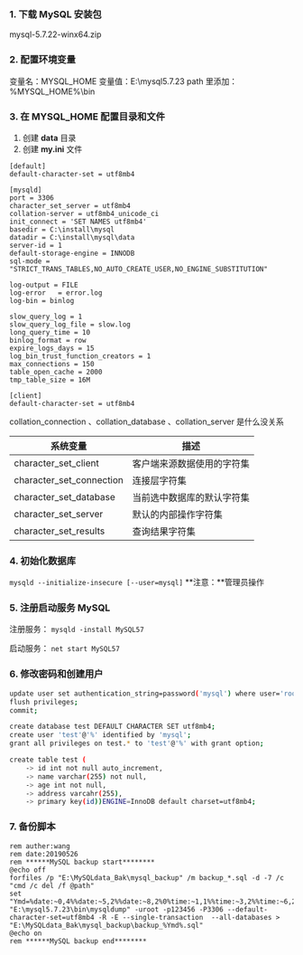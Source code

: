 ### 1. 下载 MySQL 安装包

mysql-5.7.22-winx64.zip

### 2. 配置环境变量

变量名：MYSQL_HOME
变量值：E:\mysql5.7.23
path 里添加：%MYSQL_HOME%\bin

### 3. 在 MYSQL_HOME 配置目录和文件

1. 创建 **data** 目录
2. 创建 **my.ini** 文件

```
[default]
default-character-set = utf8mb4

[mysqld]
port = 3306
character_set_server = utf8mb4
collation-server = utf8mb4_unicode_ci
init_connect = 'SET NAMES utf8mb4'
basedir = C:\install\mysql
datadir = C:\install\mysql\data
server-id = 1
default-storage-engine = INNODB
sql-mode = "STRICT_TRANS_TABLES,NO_AUTO_CREATE_USER,NO_ENGINE_SUBSTITUTION"

log-output = FILE
log-error   = error.log
log-bin = binlog

slow_query_log = 1
slow_query_log_file = slow.log
long_query_time = 10
binlog_format = row
expire_logs_days = 15
log_bin_trust_function_creators = 1
max_connections = 150
table_open_cache = 2000
tmp_table_size = 16M

[client]
default-character-set = utf8mb4
```

collation_connection 、collation_database 、collation_server 是什么没关系

| 系统变量                 | 描述                       |
| ------------------------ | -------------------------- |
| character_set_client     | 客户端来源数据使用的字符集 |
| character_set_connection | 连接层字符集               |
| character_set_database   | 当前选中数据库的默认字符集 |
| character_set_server     | 默认的内部操作字符集       |
| character_set_results    | 查询结果字符集             |

### 4. 初始化数据库

`mysqld --initialize-insecure [--user=mysql]`
**注意：**管理员操作

### 5. 注册启动服务 MySQL

注册服务： `mysqld -install MySQL57`

启动服务： `net start MySQL57`

### 6. 修改密码和创建用户

```bash
update user set authentication_string=password('mysql') where user='root';
flush privileges;
commit;

create database test DEFAULT CHARACTER SET utf8mb4;
create user 'test'@'%' identified by 'mysql';
grant all privileges on test.* to 'test'@'%' with grant option;

create table test (
    -> id int not null auto_increment,
    -> name varchar(255) not null,
    -> age int not null,
    -> address varcahr(255),
    -> primary key(id))ENGINE=InnoDB default charset=utf8mb4;
```

### 7. 备份脚本

```
rem auther:wang
rem date:20190526
rem ******MySQL backup start********
@echo off
forfiles /p "E:\MySQLdata_Bak\mysql_backup" /m backup_*.sql -d -7 /c "cmd /c del /f @path"
set "Ymd=%date:~0,4%%date:~5,2%%date:~8,2%0%time:~1,1%%time:~3,2%%time:~6,2%"
"E:\mysql5.7.23\bin\mysqldump" -uroot -p123456 -P3306 --default-character-set=utf8mb4 -R -E --single-transaction  --all-databases > "E:\MySQLdata_Bak\mysql_backup\backup_%Ymd%.sql"
@echo on
rem ******MySQL backup end********
```
